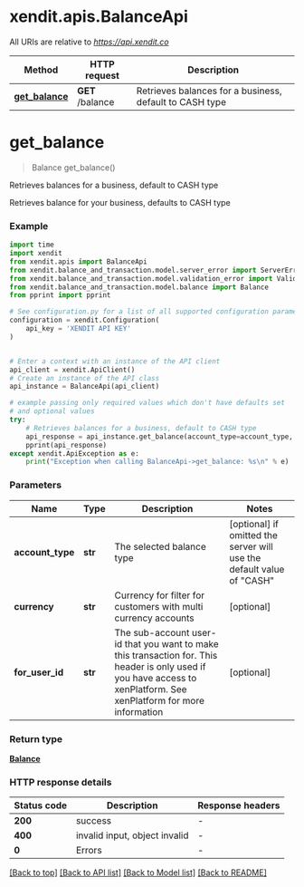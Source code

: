 # xendit.apis.BalanceApi

All URIs are relative to *https://api.xendit.co*

Method | HTTP request | Description
------------- | ------------- | -------------
[**get_balance**](BalanceApi.md#get_balance) | **GET** /balance | Retrieves balances for a business, default to CASH type


# **get_balance**
> Balance get_balance()

Retrieves balances for a business, default to CASH type

Retrieves balance for your business, defaults to CASH type

### Example


```python
import time
import xendit
from xendit.apis import BalanceApi
from xendit.balance_and_transaction.model.server_error import ServerError
from xendit.balance_and_transaction.model.validation_error import ValidationError
from xendit.balance_and_transaction.model.balance import Balance
from pprint import pprint

# See configuration.py for a list of all supported configuration parameters.
configuration = xendit.Configuration(
    api_key = 'XENDIT API KEY'
)


# Enter a context with an instance of the API client
api_client = xendit.ApiClient()
# Create an instance of the API class
api_instance = BalanceApi(api_client)

# example passing only required values which don't have defaults set
# and optional values
try:
    # Retrieves balances for a business, default to CASH type
    api_response = api_instance.get_balance(account_type=account_type, currency=currency, for_user_id=for_user_id)
    pprint(api_response)
except xendit.ApiException as e:
    print("Exception when calling BalanceApi->get_balance: %s\n" % e)
```


### Parameters

Name | Type | Description  | Notes
------------- | ------------- | ------------- | -------------
 **account_type** | **str**| The selected balance type | [optional] if omitted the server will use the default value of "CASH"
 **currency** | **str**| Currency for filter for customers with multi currency accounts | [optional]
 **for_user_id** | **str**| The sub-account user-id that you want to make this transaction for. This header is only used if you have access to xenPlatform. See xenPlatform for more information | [optional]

### Return type

[**Balance**](Balance.md)


### HTTP response details

| Status code | Description | Response headers |
|-------------|-------------|------------------|
**200** | success |  -  |
**400** | invalid input, object invalid |  -  |
**0** | Errors |  -  |

[[Back to top]](#) [[Back to API list]](../README.md#documentation-for-api-endpoints) [[Back to Model list]](../README.md#documentation-for-models) [[Back to README]](../README.md)

